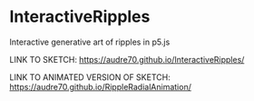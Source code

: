 # InteractiveRipples
Interactive generative art of ripples in p5.js

LINK TO SKETCH: https://audre70.github.io/InteractiveRipples/

LINK TO ANIMATED VERSION OF SKETCH: https://audre70.github.io/RippleRadialAnimation/
